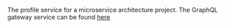 The profile service for a microservice architecture project. 
The GraphQL gateway service can be found [here](https://github.com/kingsley-einstein/Node-GraphQL-Gateway)
